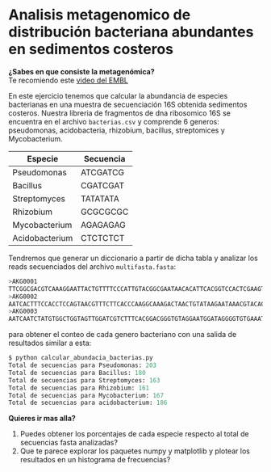 # Analisis metagenomico de distribución bacteriana abundantes en sedimentos costeros

**¿Sabes en que consiste la metagenómica?** <br>
Te recomiendo este [video del EMBL](https://www.youtube.com/watch?v=RcYXTpNS_XU)

En este ejercicio tenemos que calcular la abundancia de especies bacterianas en una muestra de secuenciación 16S obtenida sedimentos costeros. 
Nuestra libreria de fragmentos de dna ribosomico 16S se encuentra en el archivo `bacterias.csv` y comprende 6 generos: pseudomonas, acidobacteria, rhizobium, bacillus, streptomices y Mycobacterium. 

| Especie         | Secuencia   |
|-----------------|-------------|
| Pseudomonas     | ATCGATCG    |
| Bacillus        | CGATCGAT    |
| Streptomyces    | TATATATA    |
| Rhizobium       | GCGCGCGC    |
| Mycobacterium   | AGAGAGAG    |
| Acidobacterium  | CTCTCTCT    |




Tendremos que generar un diccionario a partir de dicha tabla y analizar los reads secuenciados del archivo `multifasta.fasta`:


```bash
>AKG0001
TTCGGCGACGTCAAAGGAATTACTGTTTTCCCATTGTACGGCGAATAACACATTCACGGTCCACTCGAAGTGCGACAAACCCGTGGTCCATCTTTACCGGATGGTGGTGAAATTGGTATCCGGCCTCTCTCTCGTTGTTTGGGAGCCAGC
>AKG0002
AATCACTTTCCACCTCCAGTAACGTTTCTTCACCCAAGGCAAAGACTAACTGTATAAGAATAAACGTACACTTGAGAGGATCGTTCTCTAGACACTCATCGATCGGTCTTTGTGCAAATCCCGGCAGGAACCGGGGATAAGGGTGTCTAA
>AKG0003
AATCAATCTATGTGGCTGGTAGTTGGATCGTCTTTCACGGACGGGTGTAGGAATGGATAGGGGTGTGAAATCTTTTCTGCCGCACCTACTGTAGGTTGTCAAGGTTATACAACGCGCGCGCCACCCCAGAGCGCACATTTTCTAAGCTCG
```

para obtener el conteo de cada genero bacteriano con una salida de resultados similar a esta:


```python
$ python calcular_abundacia_bacterias.py
Total de secuencias para Pseudomonas: 203
Total de secuencias para Bacillus: 180
Total de secuencias para Streptomyces: 163
Total de secuencias para Rhizobium: 161
Total de secuencias para Mycobacterium: 167
Total de secuencias para acidobacterium: 186
```

**Quieres ir mas alla?**
1. Puedes obtener los porcentajes de cada especie respecto al total de secuencias fasta analizadas?
1. Que te parece explorar los paquetes numpy y matplotlib y plotear los resultados en un histograma de frecuencias?



